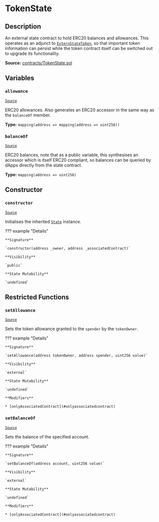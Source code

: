 # TokenState

## Description

An external state contract to hold ERC20 balances and allowances. This operates as an adjunct to [`ExternStateToken`](ExternStateToken.md), so that important token information can persist while the token contract itself can be switched out to upgrade its functionality.

**Source:** [contracts/TokenState.sol](https://github.com/Synthetixio/synthetix/tree/v2.38.0-sccp-77-defi-rebalance/contracts/TokenState.sol)

## Variables

### `allowance`

<sub>[Source](https://github.com/Synthetixio/synthetix/tree/v2.38.0-sccp-77-defi-rebalance/contracts/TokenState.sol#L12)</sub>

ERC20 allowances. Also generates an ERC20 accessor in the same way as the `balanceOf` member.

**Type:** `mapping(address => mapping(address => uint256))`

### `balanceOf`

<sub>[Source](https://github.com/Synthetixio/synthetix/tree/v2.38.0-sccp-77-defi-rebalance/contracts/TokenState.sol#L11)</sub>

ERC20 balances, note that as a public variable, this synthesises an accessor which is itself ERC20 compliant, so balances can be queried by dApps directly from the state contract.

**Type:** `mapping(address => uint256)`

## Constructor

### `constructor`

<sub>[Source](https://github.com/Synthetixio/synthetix/tree/v2.38.0-sccp-77-defi-rebalance/contracts/TokenState.sol#L14)</sub>

Initialises the inherited [`State`](State.md) instance.

??? example "Details"

    **Signature**

    `constructor(address _owner, address _associatedContract)`

    **Visibility**

    `public`

    **State Mutability**

    `undefined`

## Restricted Functions

### `setAllowance`

<sub>[Source](https://github.com/Synthetixio/synthetix/tree/v2.38.0-sccp-77-defi-rebalance/contracts/TokenState.sol#L26)</sub>

Sets the token allowance granted to the `spender` by the `tokenOwner`.

??? example "Details"

    **Signature**

    `setAllowance(address tokenOwner, address spender, uint256 value)`

    **Visibility**

    `external`

    **State Mutability**

    `undefined`

    **Modifiers**

    * [onlyAssociatedContract](#onlyassociatedcontract)

### `setBalanceOf`

<sub>[Source](https://github.com/Synthetixio/synthetix/tree/v2.38.0-sccp-77-defi-rebalance/contracts/TokenState.sol#L40)</sub>

Sets the balance of the specified account.

??? example "Details"

    **Signature**

    `setBalanceOf(address account, uint256 value)`

    **Visibility**

    `external`

    **State Mutability**

    `undefined`

    **Modifiers**

    * [onlyAssociatedContract](#onlyassociatedcontract)
